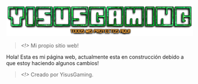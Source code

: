 ![YisusGaming website!](./assets/imgs/YisusGaming.png)

> *<!>* Mi propio sitio web!

Hola! Esta es mi página web, actualmente esta en construcción debido a que estoy haciendo algunos cambios!

> *<!>* Creado por YisusGaming.